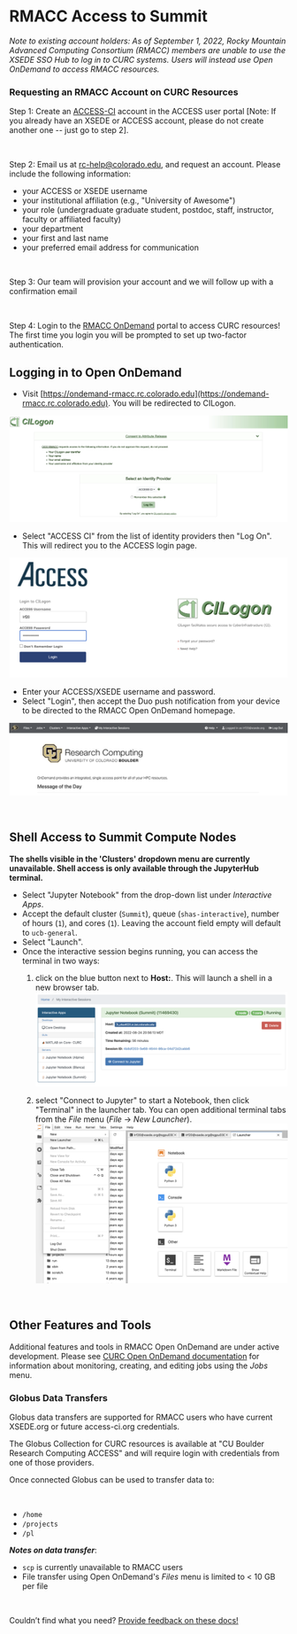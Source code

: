 # RMACC Access to Summit 

_Note to existing account holders: As of September 1, 2022, Rocky Mountain Advanced Computing Consortium (RMACC) members are 
unable to use the XSEDE SSO Hub to log in to CURC systems. Users will instead use Open OnDemand to access RMACC resources._


### Requesting an RMACC Account on CURC Resources

Step 1: Create an [ACCESS-CI](https://access-ci.org/) account in the ACCESS user portal [Note: If you already have an XSEDE or ACCESS account, please do not create another 
one -- just go to step 2].

<br>

Step 2: Email us at [rc-help@colorado.edu](rc-help@colorado.edu), and request an account. Please include the following information:

- your ACCESS or XSEDE username
- your institutional affiliation (e.g., "University of Awesome")
- your role (undergraduate graduate student, postdoc, staff, instructor, faculty or affiliated faculty)
- your department
- your first and last name
- your preferred email address for communication

<br>

Step 3: Our team will provision your account and we  will follow up with a confirmation email 

<br>

Step 4: Login to the [RMACC OnDemand](https://curc.readthedocs.io/en/latest/access/rmacc.html#logging-in-to-open-ondemand) portal to access CURC 
resources! The first time you login you will be prompted to set up two-factor authentication.
 
## Logging in to Open OnDemand

- Visit [https://ondemand-rmacc.rc.colorado.edu](https://ondemand-rmacc.rc.colorado.edu).
You will be redirected to CILogon.

![](rmacc/cilogon.png)

- Select "ACCESS CI" from the list of identity providers then "Log On". This will redirect you to the ACCESS login page. 
 
![](rmacc/access_cilogon.png)

- Enter your ACCESS/XSEDE username and password.
- Select "Login", then accept the Duo push notification from your device to be directed to the RMACC Open OnDemand homepage.

![](rmacc/ood_homepage.png)

<br>


## Shell Access to Summit Compute Nodes  


**The shells visible in the 'Clusters' dropdown menu are currently unavailable. Shell access is only available through the JupyterHub terminal.**

- Select "Jupyter Notebook" from the drop-down list under _Interactive Apps_.
- Accept the default cluster (`Summit`), queue (`shas-interactive`), number of hours (`1`), and cores (`1`). Leaving the account 
field empty will default to `ucb-general`. 
- Select "Launch".
- Once the interactive session begins running, you can access the terminal in two ways:
    1. click on the blue button next to **Host:**. This will launch a shell in a new browser tab. ![](rmacc/terminal_method1.png) 

    2. select "Connect to Jupyter" to start a Notebook, then click "Terminal" in the launcher tab. You can open additional terminal tabs from the _File_ menu (_File_ -> _New Launcher_).![](rmacc/terminal_method2.png)

<br>

## Other Features and Tools

Additional features and tools in RMACC Open OnDemand are under active development. Please see [CURC Open OnDemand documentation](https://curc.readthedocs.io/en/latest/gateways/OnDemand.html?highlight=Open%20OnDemand#jobs) for information about monitoring, creating, and editing jobs using the _Jobs_
menu. 


### Globus Data Transfers

Globus data transfers are supported for RMACC users who have current XSEDE.org or future access-ci.org credentials.  

The Globus Collection for CURC resources is available at "CU Boulder Research Computing ACCESS" and will require login with credentials from one of those providers.

Once connected Globus can be used to transfer data to:

<br>

- `/home`
- `/projects`
- `/pl`


**_Notes on data transfer_**:
  - `scp` is currently unavailable to RMACC users
  - File transfer using Open OnDemand's _Files_ menu is  limited to < 10 GB per file


<br>

Couldn’t find what you need? [Provide feedback on these docs!](https://docs.google.com/forms/d/e/1FAIpQLSeaoraGl8x_ubyGNEYe3WP2cw_wg6aZM7Dy0v4X5s2ND-06RA/viewform)
